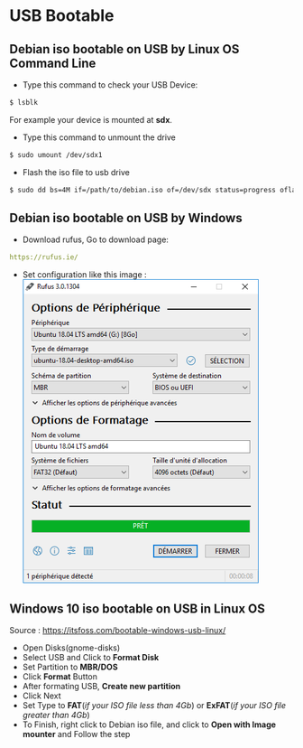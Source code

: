 # USB Bootable

## Debian iso bootable on USB by Linux OS Command Line
- Type this command to check your USB Device:
```bash
$ lsblk
```
For example your device is mounted at **sdx**. 
- Type this command to unmount the drive
```bash
$ sudo umount /dev/sdx1
```
- Flash the iso file to usb drive
```bash
$ sudo dd bs=4M if=/path/to/debian.iso of=/dev/sdx status=progress oflag=sync
```
## Debian iso bootable on USB by Windows
- Download rufus, Go to download page:
```yaml
https://rufus.ie/
```
- Set configuration like this image : 
  ![Rufus image ](rufus_fr.png)

## Windows 10 iso bootable on USB in Linux OS
Source : https://itsfoss.com/bootable-windows-usb-linux/

- Open Disks(gnome-disks)
- Select USB and Click to **Format Disk**
- Set Partition to **MBR/DOS**
- Click **Format** Button
- After formating USB, **Create new partition**
- Click Next
- Set Type to **FAT**(*if your ISO file less than 4Gb*) or **ExFAT**(*if your ISO file greater than 4Gb*)
- To Finish, right click to Debian iso file, and click to **Open with Image mounter** and Follow the step
